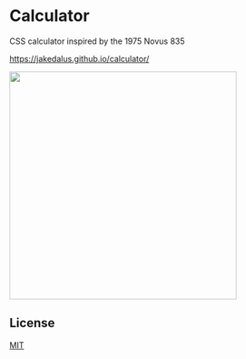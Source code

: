 # Calculator

CSS calculator inspired by the 1975 Novus 835

https://jakedalus.github.io/calculator/

<img src="https://www.jacob-carpenter.com/images/calculator.png" width="400"/>

## License
[MIT](https://choosealicense.com/licenses/mit/)
